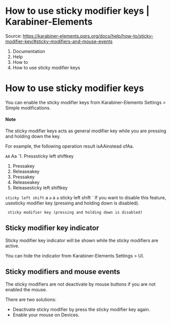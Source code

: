 # How to use sticky modifier keys | Karabiner-Elements

Source: https://karabiner-elements.pqrs.org/docs/help/how-to/sticky-modifier-key/#sticky-modifiers-and-mouse-events

1. Documentation
1. Help
1. How to
1. How to use sticky modifier keys

# How to use sticky modifier keys

You can enable the sticky modifier keys from Karabiner-Elements Settings > Simple modifications.

#### Note

The sticky modifier keys acts as general modifier key while you are pressing and holding down the key.

For example, the following operation result isAAinstead ofAa.

` AA ` Aa `1. Presssticky left shiftkey
1. Pressakey
1. Releaseakey
1. Pressakey
1. Releaseakey
1. Releasesticky left shiftkey

` sticky left shift ` a ` a ` a ` a ` sticky left shift ` If you want to disable this feature, usesticky modifier key (pressing and holding down is disabled).

` sticky modifier key (pressing and holding down is disabled)`
## Sticky modifier key indicator

Sticky modifier key indicator will be shown while the sticky modifiers are active.

You can hide the indicator from Karabiner-Elements Settings > UI.

## Sticky modifiers and mouse events

The sticky modifiers are not deactivate by mouse buttons if you are not enabled the mouse.

There are two solutions:

- Deactivate sticky modifier by press the sticky modifier key again.
- Enable your mouse on Devices.

